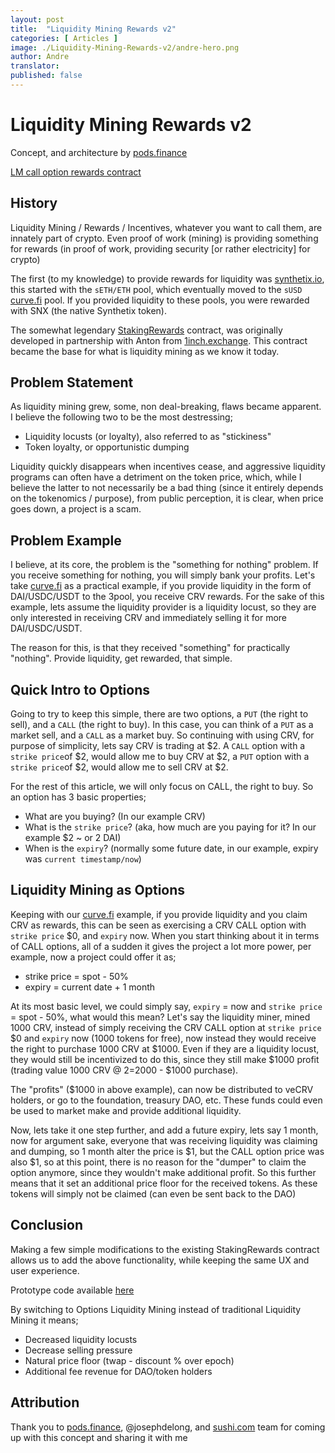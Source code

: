 ```yaml
---
layout: post
title:  "Liquidity Mining Rewards v2"
categories: [ Articles ]
image: ./Liquidity-Mining-Rewards-v2/andre-hero.png
author: Andre
translator: 
published: false
---
```


# Liquidity Mining Rewards v2

Concept, and architecture by [pods.finance](https://www.pods.finance/)

[LM call option rewards contract](https://twitter.com/AndreCronjeTech/status/1426580528510251008)

## **History**

Liquidity Mining / Rewards / Incentives, whatever you want to call them, are innately part of crypto. Even proof of work (mining) is providing something for rewards (in proof of work, providing security \[or rather electricity\] for crypto)

The first (to my knowledge) to provide rewards for liquidity was [synthetix.io](https://synthetix.io/), this started with the `sETH/ETH` pool, which eventually moved to the `sUSD` [curve.fi](https://curve.fi/) pool. If you provided liquidity to these pools, you were rewarded with SNX (the native Synthetix token).

The somewhat legendary [StakingRewards](https://github.com/Synthetixio/synthetix/blob/develop/contracts/StakingRewards.sol) contract, was originally developed in partnership with Anton from [1inch.exchange](https://1inch.exchange/). This contract became the base for what is liquidity mining as we know it today.

## **Problem Statement**

As liquidity mining grew, some, non deal-breaking, flaws became apparent. I believe the following two to be the most destressing;

- Liquidity locusts (or loyalty), also referred to as "stickiness"
- Token loyalty, or opportunistic dumping

Liquidity quickly disappears when incentives cease, and aggressive liquidity programs can often have a detriment on the token price, which, while I believe the latter to not necessarily be a bad thing (since it entirely depends on the tokenomics / purpose), from public perception, it is clear, when price goes down, a project is a scam.

## **Problem Example**

I believe, at its core, the problem is the "something for nothing" problem. If you receive something for nothing, you will simply bank your profits. Let's take [curve.fi](https://curve.fi/) as a practical example, if you provide liquidity in the form of DAI/USDC/USDT to the 3pool, you receive CRV rewards. For the sake of this example, lets assume the liquidity provider is a liquidity locust, so they are only interested in receiving CRV and immediately selling it for more DAI/USDC/USDT.

The reason for this, is that they received "something" for practically "nothing". Provide liquidity, get rewarded, that simple.

## **Quick Intro to Options**

Going to try to keep this simple, there are two options, a `PUT` (the right to sell), and a `CALL` (the right to buy). In this case, you can think of a `PUT` as a market sell, and a `CALL` as a market buy. So continuing with using CRV, for purpose of simplicity, lets say CRV is trading at $2. A `CALL` option with a `strike price`of $2, would allow me to buy CRV at $2, a `PUT` option with a `strike price`of $2, would allow me to sell CRV at $2.

For the rest of this article, we will only focus on CALL, the right to buy. So an option has 3 basic properties;

- What are you buying? (In our example CRV)
- What is the `strike price`? (aka, how much are you paying for it? In our example $2 ~ or 2 DAI)
- When is the `expiry`? (normally some future date, in our example, expiry was `current timestamp/now`)

## **Liquidity Mining as Options**

Keeping with our [curve.fi](https://curve.fi/) example, if you provide liquidity and you claim CRV as rewards, this can be seen as exercising a CRV CALL option with `strike price` $0, and `expiry` now. When you start thinking about it in terms of CALL options, all of a sudden it gives the project a lot more power, per example, now a project could offer it as;

- strike price = spot - 50%
- expiry = current date + 1 month

At its most basic level, we could simply say, `expiry` = now and `strike price` = spot - 50%, what would this mean? Let's say the liquidity miner, mined 1000 CRV, instead of simply receiving the CRV CALL option at `strike price` $0 and `expiry` now (1000 tokens for free), now instead they would receive the right to purchase 1000 CRV at $1000. Even if they are a liquidity locust, they would still be incentivized to do this, since they still make $1000 profit (trading value 1000 CRV @ $2 =$2000 - $1000 purchase).

The "profits" ($1000 in above example), can now be distributed to veCRV holders, or go to the foundation, treasury DAO, etc. These funds could even be used to market make and provide additional liquidity.

Now, lets take it one step further, and add a future expiry, lets say 1 month, now for argument sake, everyone that was receiving liquidity was claiming and dumping, so 1 month alter the price is $1, but the CALL option price was also $1, so at this point, there is no reason for the "dumper" to claim the option anymore, since they wouldn't make additional profit. So this further means that it set an additional price floor for the received tokens. As these tokens will simply not be claimed (can even be sent back to the DAO)

## **Conclusion**

Making a few simple modifications to the existing StakingRewards contract allows us to add the above functionality, while keeping the same UX and user experience.

Prototype code available [here](https://gist.github.com/andrecronje/6c3da8b294488001adeda528f70bc301)

By switching to Options Liquidity Mining instead of traditional Liquidity Mining it means;

- Decreased liquidity locusts
- Decrease selling pressure
- Natural price floor (twap - discount % over epoch)
- Additional fee revenue for DAO/token holders

## **Attribution**

Thank you to [pods.finance](https://www.pods.finance/), @josephdelong, and [sushi.com](https://sushi.com/) team for coming up with this concept and sharing it with me
